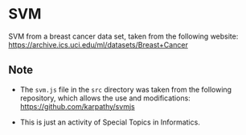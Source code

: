 # SVM
SVM from a breast cancer data set, taken from the following website: <https://archive.ics.uci.edu/ml/datasets/Breast+Cancer>

## Note
- The `svm.js` file in the `src` directory was taken from the following repository, which allows the use and modifications: <https://github.com/karpathy/svmjs>

- This is just an activity of Special Topics in Informatics.
